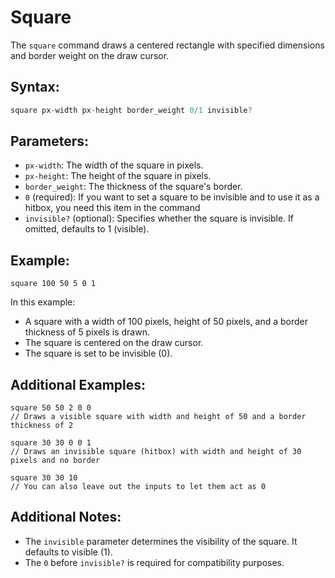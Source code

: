 # Square

The `square` command draws a centered rectangle with specified dimensions and border weight on the draw cursor.

## Syntax:

```js
square px-width px-height border_weight 0/1 invisible?
```

## Parameters:

- `px-width`: The width of the square in pixels.
- `px-height`: The height of the square in pixels.
- `border_weight`: The thickness of the square's border.
- `0` (required): If you want to set a square to be invisible and to use it as a hitbox, you need this item in the command
- `invisible?` (optional): Specifies whether the square is invisible. If omitted, defaults to 1 (visible).

## Example:

```
square 100 50 5 0 1
```

In this example:
- A square with a width of 100 pixels, height of 50 pixels, and a border thickness of 5 pixels is drawn.
- The square is centered on the draw cursor.
- The square is set to be invisible (0).

## Additional Examples:

```
square 50 50 2 0 0
// Draws a visible square with width and height of 50 and a border thickness of 2

square 30 30 0 0 1
// Draws an invisible square (hitbox) with width and height of 30 pixels and no border

square 30 30 10
// You can also leave out the inputs to let them act as 0
```

## Additional Notes:

- The `invisible` parameter determines the visibility of the square. It defaults to visible (1).
- The `0` before `invisible?` is required for compatibility purposes.
